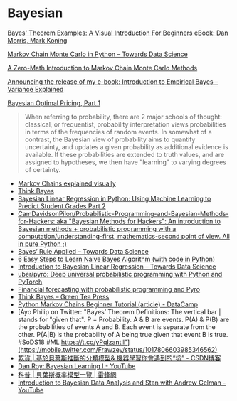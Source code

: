 # Bayesian

[Bayes' Theorem Examples: A Visual Introduction For Beginners eBook: Dan Morris, Mark Koning](https://www.amazon.com/Bayes-Theorem-Examples-Introduction-Beginners-ebook/dp/B01LZ1T9IX/ref=pd_sim_351_10?_encoding=UTF8&psc=1&refRID=WRCWX18NFNVC79YXG5YM)

[Markov Chain Monte Carlo in Python – Towards Data Science](https://towardsdatascience.com/markov-chain-monte-carlo-in-python-44f7e609be98)

[A Zero-Math Introduction to Markov Chain Monte Carlo Methods](https://towardsdatascience.com/a-zero-math-introduction-to-markov-chain-monte-carlo-methods-dcba889e0c50)

[Announcing the release of my e-book: Introduction to Empirical Bayes – Variance Explained](http://varianceexplained.org/r/empirical-bayes-book/)

[Bayesian Optimal Pricing, Part 1](https://cscherrer.github.io/post/max-profit/)

> When referring to probability, there are 2 major schools of thought: classical, or frequentist, probability interpretation views probabilities in terms of the frequencies of random events. In somewhat of a contrast, the Bayesian view of probability aims to quantify uncertainty, and updates a given probability as additional evidence is available. If these probabilities are extended to truth values, and are assigned to hypotheses, we then have "learning" to varying degrees of certainty.

* [Markov Chains explained visually](http://setosa.io/ev/markov-chains/)
* [Think Bayes](https://www.dropbox.com/s/i9begmuqbyh7tb2/Think%20Bayes%20-%20Bayesian%20Statistics%20Made%20Simple.pdf?dl=0)
* [Bayesian Linear Regression in Python: Using Machine Learning to Predict Student Grades Part 2](https://towardsdatascience.com/bayesian-linear-regression-in-python-using-machine-learning-to-predict-student-grades-part-2-b72059a8ac7e)
* [CamDavidsonPilon/Probabilistic-Programming-and-Bayesian-Methods-for-Hackers: aka "Bayesian Methods for Hackers": An introduction to Bayesian methods + probabilistic programming with a computation/understanding-first, mathematics-second point of view. All in pure Python ;\)](https://github.com/CamDavidsonPilon/Probabilistic-Programming-and-Bayesian-Methods-for-Hackers)
* [Bayes’ Rule Applied – Towards Data Science](https://towardsdatascience.com/bayes-rule-applied-75965e4482ff)
*  [6 Easy Steps to Learn Naive Bayes Algorithm \(with code in Python\)](https://www.analyticsvidhya.com/blog/2017/09/naive-bayes-explained/)
* [Introduction to Bayesian Linear Regression – Towards Data Science](https://towardsdatascience.com/introduction-to-bayesian-linear-regression-e66e60791ea7)
* [uber/pyro: Deep universal probabilistic programming with Python and PyTorch](https://github.com/uber/pyro)
* [Financial forecasting with probabilistic programming and Pyro](https://medium.com/@alexrachnog/financial-forecasting-with-probabilistic-programming-and-pyro-db68ab1a1dba)
* [Think Bayes – Green Tea Press](http://greenteapress.com/wp/think-bayes/)
* [Python Markov Chains Beginner Tutorial \(article\) - DataCamp](https://www.datacamp.com/community/tutorials/markov-chains-python-tutorial)
* [Ayo Philip on Twitter: "Bayes’ Theorem Definitions: The vertical bar \| stands for "given that". P = Probability. A & B are events. P\(A\) & P\(B\) are the probabilities of events A and B. Each event is separate from the other. P\(A\|B\) is the probability of A being true given that event B is true. \#SoDS18 \#ML https://t.co/yPqIzantIl"](https://mobile.twitter.com/Frawzey/status/1017806603985346562)
* [乾貨 \| 基於貝葉斯推斷的分類模型& 機器學習你會遇到的“坑” - CSDN博客](https://blog.csdn.net/tMb8Z9Vdm66wH68VX1/article/details/81267560)
* [Dan Roy: Bayesian Learning I - YouTube](https://www.youtube.com/watch?v=KJ5pf1rEqyg)
* [科普 \| 貝葉斯概率模型一覽 \| 雷鋒網](https://www.leiphone.com/news/201807/yf7uaQos1zVqCdu7.html)
* [Introduction to Bayesian Data Analysis and Stan with Andrew Gelman - YouTube](https://www.youtube.com/watch?v=T1gYvX5c2sM)

